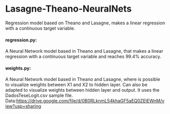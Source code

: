 # Lasagne-Theano-NeuralNets
Regression model based on Theano and Lasagne, makes a linear regression with a continuous target variable.
<br/>
#### regression.py:
A Neural Network model based in Theano and Lasagne, that makes a linear regression with a continuous target variable and reaches 99.4% accuracy.
<br/>
#### weights.py:
A Neural Network model based in Theano and Lasagne, where is possible to visualize weights between X1 and X2 to hidden layer. Can also be adapted to visualize weights between hidden layer and output. It uses the DadosTeseLogit.csv sample file.
<br/>
Data:https://drive.google.com/file/d/0B0RLknmL54khaGF5aEQ0ZElEWnM/view?usp=sharing